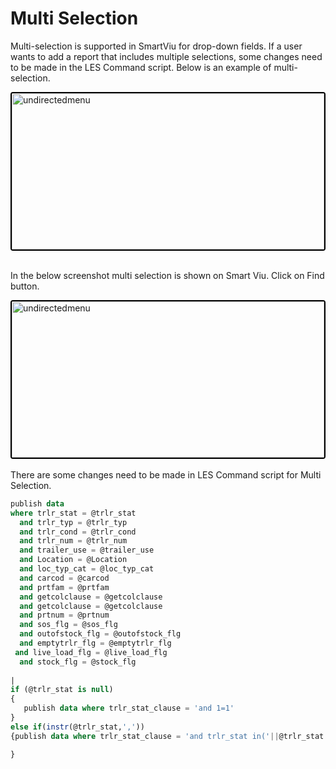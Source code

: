 # Multi Selection
Multi-selection is supported in SmartViu for drop-down fields. If a user wants to add a report that includes multiple selections, some changes need to be made in the LES Command script. Below is an example of multi-selection.

<img src="./Attachments/Bundles/Multi_Selection.png" alt="undirectedmenu" style="height: 250px; width:500px;margin:auto;display:block; cursor: zoom-in; 
border: 2px solid #000000; border-radius: 4px;"
onclick="this.style.height='400px'; this.style.cursor='zoom-out';" 
ondblclick="this.style.height='200px'; this.style.cursor='zoom-in';">
</br>

In the below screenshot multi selection is shown on Smart Viu. Click on Find button.

<img src="./Attachments/Bundles/Multi_Selection_Grid_view.png" alt="undirectedmenu" style="height: 250px; width:500px;margin:auto;display:block; cursor: zoom-in; 
border: 2px solid #000000; border-radius: 4px;"
onclick="this.style.height='400px'; this.style.cursor='zoom-out';" 
ondblclick="this.style.height='200px'; this.style.cursor='zoom-in';">
</br>
There are some changes need to be made in LES Command script for Multi Selection. 

 ```sql
 publish data
 where trlr_stat = @trlr_stat
   and trlr_typ = @trlr_typ
   and trlr_cond = @trlr_cond
   and trlr_num = @trlr_num
   and trailer_use = @trailer_use
   and Location = @Location
   and loc_typ_cat = @loc_typ_cat
   and carcod = @carcod
   and prtfam = @prtfam
   and getcolclause = @getcolclause
   and getcolclause = @getcolclause
   and prtnum = @prtnum
   and sos_flg = @sos_flg
   and outofstock_flg = @outofstock_flg
   and emptytrlr_flg = @emptytrlr_flg
  and live_load_flg = @live_load_flg
   and stock_flg = @stock_flg
   
|
if (@trlr_stat is null)
{
    publish data where trlr_stat_clause = 'and 1=1'
}
else if(instr(@trlr_stat,','))
{publish data where trlr_stat_clause = 'and trlr_stat in('||@trlr_stat||')'

}